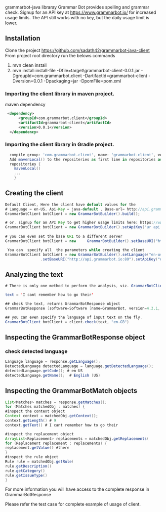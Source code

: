grammarbot-java libraray
Grammar Bot provides spelling and grammar check. Signup for an API key at https://www.grammarbot.io/ for increased usage limits. The API still works with no key, but the daily usage limit is lower.

## Installation
Clone the project 
https://github.com/sadath42/grammarbot-java-client
From project root directory run the belows commands
1. mvn clean install
2. mvn install:install-file -Dfile=target\grammarbot-client-0.0.1.jar  -DgroupId=com.grammarbot.client  -DartifactId=grammarbot-client -Dversion=0.0.1 -Dpackaging=jar -DpomFile=pom.xml

### Importing the client library in maven project.
maven dependency
```xml
 <dependency>
      <groupId>com.grammarbot.client</groupId>
      <artifactId>grammarbot-client</artifactId>
      <version>0.0.1</version>
  </dependency>
```
### Importing the client library in Gradle project.
```groovy
  compile group: 'com.grammarbot.client', name: 'grammarbot-client', version: '0.0.1'
  Add mavenLocal() to the repositeries as first line in repositories as shown below in build.gradle
  repositories {
	mavenLocal()
	...
	}
 ``` 
## Creating the client
```java
Default Client, Here the client have default values for the
# Language = en-US, Api-Key = java-default , Base-url= http://api.grammarbot.io:80
GrammarBotClient botClient = new GrammarBotBuilder().build();

# or, signup for an API Key to get higher usage limits here: https://www.grammarbot.io/
GrammarBotClient botClient = new GrammarBotBuilder().setApiKey("ur api key").build();
				
# you can even set the base URI to a different server
GrammarBotClient botClient = new     GrammarBotBuilder().setBaseURI("http://api.grammarbot.io:80").build();

 You can  specify all  the parameters while creating the client
GrammarBotClient botClient = new GrammarBotBuilder().setLanguage("en-us")
				.setBaseURI("http://api.grammarbot.io:80").setApiKey("ur api key").build();
```

## Analyzing the text
```java
# There is only one method to perform the analysis, viz. GrammarBotClient.check method.

text = 'I cant remember how to go their'

## check the text, returns GrammarBotResponse object
GrammarBotResponse [software=Software [name=GrammarBot, version=4.3.1, apiVersion=1.0, premium=false,....

## you can even specify the language of input text on the fly.
GrammarBotClient botClient = client.check(text, "en-GB")
```
## Inspecting the GrammarBotResponse object
### check detected language
```java
Language language = response.getLanguage();
DetectedLanguage detectedLanguage = language.getDetectedLanguage();
detectedLanguage.getCode(); # en-US
detectedLanguage.getName();  # English (US)
```
## Inspecting the GrammarBotMatch objects
```java
List<Matches> matches = response.getMatches();
for (Matches matchedObj : matches) {
#inspect the context object
Context context = matchedObj.getContext();
context.getLength() # 9
context.getText() # I cant remember how to go their

#inspect the replacement object
ArrayList<Replacement> replacements = matchedObj.getReplacements(
for (Replacement replacement : replacements) {
replacement.getValue() #there
}
#inspect the rule object
Rule rule = matchedObj.getRule(
rule.getDescription()
rule.getCategory()
rule.getIssueType()
}
```
For more information you will have access to the complete response in GrammarBotResponse

Please refer the test case for complete example of usage of client. 



